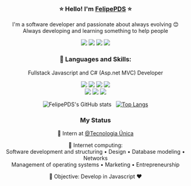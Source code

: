 <div align="center">

### :star: Hello! I'm <a href="https://felipepds.github.io/">FelipePDS</a> :star:

I'm a software developer and passionate about always evolving :blush: <br>
Always developing and learning something to help people

<a href="https://www.linkedin.com/in/felipe-p-da-silva-a55b891ba/"><img src="https://img.shields.io/badge/LinkedIn-0077B5?style=for-the-badge&logo=linkedin&logoColor=white"/></a> 
<a href="https://twitter.com/FelipePintoDaS1"><img src="https://img.shields.io/badge/Twitter-1DA1F2?style=for-the-badge&logo=twitter&logoColor=white"/></a> 
<a href="https://discord.com/"><img src="https://img.shields.io/badge/Discord-7289DA?style=for-the-badge&logo=discord&logoColor=white"/></a> 
<a href="mailto:felipepdasilva66@gmail.com?subject=Hello"><img src="https://img.shields.io/badge/Gmail-D14836?style=for-the-badge&logo=gmail&logoColor=white"/></a>

### :dart: Languages and Skills:

Fullstack Javascript and C# (Asp.net MVC) Developer

<p>
  <img src="https://img.shields.io/badge/JavaScript-323330?style=for-the-badge&logo=javascript&logoColor=F7DF1E"/> 
  <img src="https://img.shields.io/badge/TypeScript-007ACC?style=for-the-badge&logo=typescript&logoColor=white"/> 
  <img src="https://img.shields.io/badge/Node.js-43853D?style=for-the-badge&logo=node.js&logoColor=white"/> 
  <img src="https://img.shields.io/badge/React-20232A?style=for-the-badge&logo=react&logoColor=61DAFB"/> </br>
  <img src="https://img.shields.io/badge/Git-F05032?style=for-the-badge&logo=git&logoColor=white"/> 
  <img src="https://img.shields.io/badge/C%23-239120?style=for-the-badge&logo=c-sharp&logoColor=white"/>
  <img src="https://img.shields.io/badge/SQL%20Server-CC2927?style=for-the-badge&logo=microsoft%20sql%20server&logoColor=white"/>
</p>

![FelipePDS's GitHub stats](https://github-readme-stats.vercel.app/api?username=felipepds&show_icons=true&theme=dracula) &nbsp;
[![Top Langs](https://github-readme-stats.vercel.app/api/top-langs/?username=felipepds&layout=compact&theme=dracula)](https://github.com/felipepds/github-readme-stats)

<!-- STATUS (LIST) -->
### My Status

:briefcase: Intern at [@Tecnologia Única](https://www.tecnologiaunica.com.br/)

:office: Internet computing: </br>
Software development and structuring &bull; 
Design &bull; 
Database modeling &bull; 
Networks </br>
Management of operating systems &bull; 
Marketing &bull; 
Entrepreneurship

:rocket: Objective: Develop in Javascript :heart:

<!--
**FelipePDS/FelipePDS** is a ✨ _special_ ✨ repository because its `README.md` (this file) appears on your GitHub profile.

Here are some ideas to get you started:

- 🔭 I’m currently working on ...
- 🌱 I’m currently learning ...
- 👯 I’m looking to collaborate on ...
- 🤔 I’m looking for help with ...
- 💬 Ask me about ...
- 📫 How to reach me: ...
- 😄 Pronouns: ...
- ⚡ Fun fact: ...
-->

</div>
 
